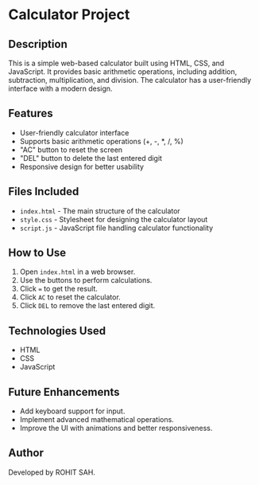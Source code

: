 # Calculator Project

## Description
This is a simple web-based calculator built using HTML, CSS, and JavaScript. It provides basic arithmetic operations, including addition, subtraction, multiplication, and division. The calculator has a user-friendly interface with a modern design.

## Features
- User-friendly calculator interface
- Supports basic arithmetic operations (+, -, *, /, %)
- "AC" button to reset the screen
- "DEL" button to delete the last entered digit
- Responsive design for better usability

## Files Included
- `index.html` - The main structure of the calculator
- `style.css` - Stylesheet for designing the calculator layout
- `script.js` - JavaScript file handling calculator functionality

## How to Use
1. Open `index.html` in a web browser.
2. Use the buttons to perform calculations.
3. Click `=` to get the result.
4. Click `AC` to reset the calculator.
5. Click `DEL` to remove the last entered digit.

## Technologies Used
- HTML
- CSS
- JavaScript

## Future Enhancements
- Add keyboard support for input.
- Implement advanced mathematical operations.
- Improve the UI with animations and better responsiveness.

## Author
Developed by ROHIT SAH.

